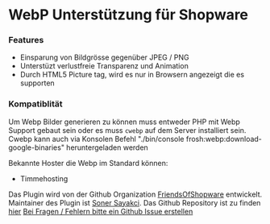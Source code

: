 # WebP Unterstützung für Shopware

### Features

* Einsparung von Bildgrösse gegenüber JPEG / PNG
* Unterstüzt verlustfreie Transparenz und Animation
* Durch HTML5 Picture tag, wird es nur in Browsern angezeigt die es supporten

### Kompatiblität

Um Webp Bilder generieren zu können muss entweder PHP mit Webp Support gebaut sein oder es muss `cwebp` auf dem Server installiert sein.
Cwebp kann auch via Konsolen Befehl "./bin/console frosh:webp:download-google-binaries" heruntergeladen werden

Bekannte Hoster die Webp im Standard können:

* Timmehosting

Das Plugin wird von der Github Organization [FriendsOfShopware](https://github.com/FriendsOfShopware/) entwickelt.
Maintainer des Plugin ist [Soner Sayakci](https://github.com/shyim).
Das Github Repository ist zu finden [hier](https://github.com/FriendsOfShopware/FroshWebP)
[Bei Fragen / Fehlern bitte ein Github Issue erstellen](https://github.com/FriendsOfShopware/FroshWebP/issues/new)